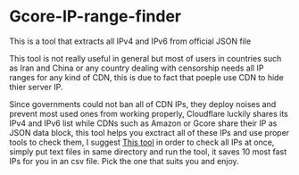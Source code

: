 # Gcore-IP-range-finder
This is a tool that extracts all IPv4 and IPv6 from official JSON file

This tool is not really useful in general but most of users in countries such as Iran and China or any country dealing with censorship needs all IP ranges for any kind of CDN, this is due to fact that poeple use CDN to hide thier server IP.

Since governments could not ban all of CDN IPs, they deploy noises and prevent most used ones from working properly, Cloudflare luckily shares its IPv4 and IPv6 list while CDNs such as Amazon or Gcore share their IP as JSON data block, this tool helps you exctract all of these IPs and use proper tools to check them, I suggest [This tool](https://github.com/hoseinnikkhah/better-cloudflare-ip-english) in order to check all IPs at once, simply put text files in same directory and run the tool, it saves 10 most fast IPs for you in an csv file. Pick the one that suits you and enjoy.
